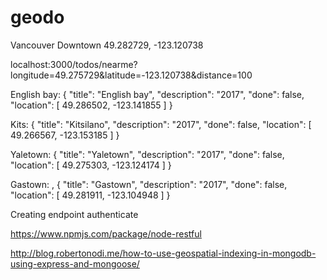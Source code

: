 # geodo

Vancouver Downtown 49.282729, -123.120738

localhost:3000/todos/nearme?longitude=49.275729&latitude=-123.120738&distance=100

English bay: 
{
	"title": "English bay",
    "description": "2017",
    "done": false,
    "location": [
        49.286502,
        -123.141855
    ]
}

Kits:
{
	"title": "Kitsilano",
    "description": "2017",
    "done": false,
    "location": [
        49.266567,
        -123.153185
    ]
}

Yaletown:
{
	"title": "Yaletown",
    "description": "2017",
    "done": false,
    "location": [
        49.275303,
        -123.124174
    ]
}

Gastown: , 
{
	"title": "Gastown",
    "description": "2017",
    "done": false,
    "location": [
        49.281911,
        -123.104948
    ]
}

Creating endpoint authenticate

https://www.npmjs.com/package/node-restful


http://blog.robertonodi.me/how-to-use-geospatial-indexing-in-mongodb-using-express-and-mongoose/